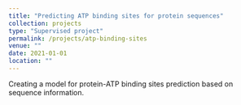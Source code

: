 ```yaml
---
title: "Predicting ATP binding sites for protein sequences"
collection: projects
type: "Supervised project"
permalink: /projects/atp-binding-sites
venue: ""
date: 2021-01-01
location: ""
---
```

Creating a model for protein-ATP binding sites prediction based on sequence information.
